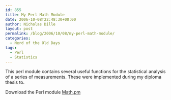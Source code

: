 ```yaml
---
id: 855
title: My Perl Math Module
date: 2006-10-08T22:48:30+00:00
author: Nicholas Dille
layout: post
permalink: /blog/2006/10/08/my-perl-math-module/
categories:
  - Nerd of the Old Days
tags:
  - Perl
  - Statistics
---
```

This perl module contains several useful functions for the statistical analysis of a series of measurements. These were implemented during my diploma thesis to.

<!--more-->

Download the Perl module [Math.pm](/media/2013/06/Math.zip)
